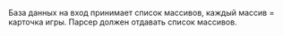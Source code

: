 База данных на вход принимает список массивов, каждый массив = карточка игры.
Парсер должен отдавать список массивов.
